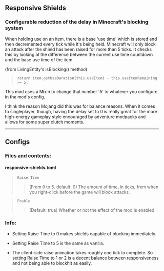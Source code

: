 ## Responsive Shields
### Configurable reduction of the delay in Minecraft's blocking system

When holding use on an item, there is a base 'use time' which is stored and then decremented every tick while it's being held.
Minecraft will only block an attack after the shield has been raised for more than 5 ticks.
It checks this by looking at the difference between the current use time countdown and the base use time of the item.

(from LivingEntity's isBlocking() method)

> `return item.getUseDuration(this.useItem) - this.useItemRemaining >= 5;`

This mod uses a Mixin to change that number '5' to whatever you configure in the mod's config.

I think the reason Mojang did this was for balance reasons.
When it comes to singleplayer, though, having the delay set to 0 is really great for the more high-energy gameplay style encouraged by adventure modpacks and allows for some super clutch moments.

----------
## Configs
### Files and contents:
#### responsive-shields.toml

>`Raise Time`
>> (From 0 to 5. default: 0) The amount of time, in ticks, from when you right-click before the game will block attacks.

>`Enable`
>> (Default: true) Whether or not the effect of the mod is enabled.


### Info:
- Setting Raise Time to 0 makes shields capable of blocking immediately.


- Setting Raise Time to 5 is the same as vanilla.


- The client-side raise animation takes roughly one tick to complete. So setting Raise Time to 1 or 2 is a decent balance between responsiveness and not being able to blockhit as easily.